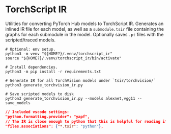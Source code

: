 # TorchScript IR

Utilities for converting PyTorch Hub models to TorchScript IR.
Generates an inlined IR file for each model, as well as a
`submodule.tsir` file containing the graphs for each submodule in the
model. Optionally saves `.pt` files with the scripted/traced models.

```shell
# Optional: env setup.
python3 -m venv "${HOME?}/.venv/torchscript_ir"
source "${HOME?}/.venv/torchscript_ir/bin/activate"

# Install dependencies.
python3 -m pip install -r requirements.txt

# Generate IR for all TorchVision models under `tsir/torchvision/`
python3 generate_torchvision_ir.py

# Save scripted models to disk
python3 generate_torchvision_ir.py --models alexnet,vgg11 --save_models
```

```json
// Included vscode settings:
"python.formatting.provider": "yapf",
// The IR is close enough to python that this is helpful for reading it.
"files.associations": {"*.tsir": "python"},
```
